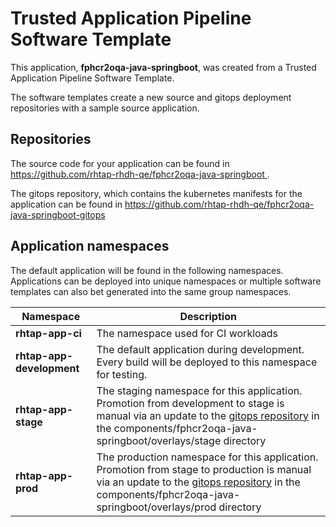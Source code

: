 # Trusted Application Pipeline Software Template

This application, **fphcr2oqa-java-springboot**, was created from a Trusted Application Pipeline Software Template.

The software templates create a new source and gitops deployment repositories with a sample source application. 

## Repositories

The source code for your application can be found in [https://github.com/rhtap-rhdh-qe/fphcr2oqa-java-springboot ](https://github.com/rhtap-rhdh-qe/fphcr2oqa-java-springboot ).
 
The gitops repository, which contains the kubernetes manifests for the application can be found in 
[https://github.com/rhtap-rhdh-qe/fphcr2oqa-java-springboot-gitops ](https://github.com/rhtap-rhdh-qe/fphcr2oqa-java-springboot-gitops ) 

## Application namespaces 

The default application will be found in the following namespaces. Applications can be deployed into unique namespaces or multiple software templates can also bet generated into the same group namespaces.  

|  Namespace   |  Description   |  
| -------- | -------- |
| **rhtap-app-ci** | The namespace used for CI workloads |
| **rhtap-app-development** | The default application during development. Every build will be deployed to this namespace for testing. |
| **rhtap-app-stage** | The staging namespace for this application. Promotion from development to stage is manual via an update to the [gitops repository](https://github.com/rhtap-rhdh-qe/fphcr2oqa-java-springboot-gitops ) in the components/fphcr2oqa-java-springboot/overlays/stage directory |
| **rhtap-app-prod** | The production namespace for this application. Promotion from stage to production is manual via an update to the [gitops repository](https://github.com/rhtap-rhdh-qe/fphcr2oqa-java-springboot-gitops ) in the components/fphcr2oqa-java-springboot/overlays/prod directory |